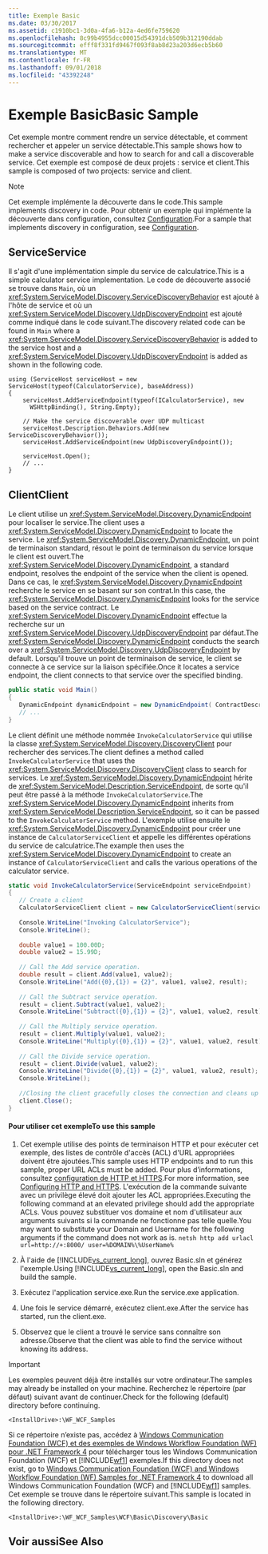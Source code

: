 ```yaml
---
title: Exemple Basic
ms.date: 03/30/2017
ms.assetid: c1910bc1-3d0a-4fa6-b12a-4ed6fe759620
ms.openlocfilehash: 8c99b4955dcc00015d54391dcb509b312190ddab
ms.sourcegitcommit: efff8f331fd9467f093f8ab8d23a203d6ecb5b60
ms.translationtype: MT
ms.contentlocale: fr-FR
ms.lasthandoff: 09/01/2018
ms.locfileid: "43392248"
---
```

# <a name="basic-sample"></a><span data-ttu-id="dcd11-102">Exemple Basic</span><span class="sxs-lookup"><span data-stu-id="dcd11-102">Basic Sample</span></span>
<span data-ttu-id="dcd11-103">Cet exemple montre comment rendre un service détectable, et comment rechercher et appeler un service détectable.</span><span class="sxs-lookup"><span data-stu-id="dcd11-103">This sample shows how to make a service discoverable and how to search for and call a discoverable service.</span></span> <span data-ttu-id="dcd11-104">Cet exemple est composé de deux projets : service et client.</span><span class="sxs-lookup"><span data-stu-id="dcd11-104">This sample is composed of two projects: service and client.</span></span>  
  
> [!NOTE]
>  <span data-ttu-id="dcd11-105">Cet exemple implémente la découverte dans le code.</span><span class="sxs-lookup"><span data-stu-id="dcd11-105">This sample implements discovery in code.</span></span>  <span data-ttu-id="dcd11-106">Pour obtenir un exemple qui implémente la découverte dans configuration, consultez [Configuration](../../../../docs/framework/wcf/samples/configuration-sample.md).</span><span class="sxs-lookup"><span data-stu-id="dcd11-106">For a sample that implements discovery in configuration, see [Configuration](../../../../docs/framework/wcf/samples/configuration-sample.md).</span></span>  
  
## <a name="service"></a><span data-ttu-id="dcd11-107">Service</span><span class="sxs-lookup"><span data-stu-id="dcd11-107">Service</span></span>  
 <span data-ttu-id="dcd11-108">Il s'agit d'une implémentation simple du service de calculatrice.</span><span class="sxs-lookup"><span data-stu-id="dcd11-108">This is a simple calculator service implementation.</span></span> <span data-ttu-id="dcd11-109">Le code de découverte associé se trouve dans `Main`, où un <xref:System.ServiceModel.Discovery.ServiceDiscoveryBehavior> est ajouté à l'hôte de service et où un <xref:System.ServiceModel.Discovery.UdpDiscoveryEndpoint> est ajouté comme indiqué dans le code suivant.</span><span class="sxs-lookup"><span data-stu-id="dcd11-109">The discovery related code can be found in `Main` where a <xref:System.ServiceModel.Discovery.ServiceDiscoveryBehavior> is added to the service host and a <xref:System.ServiceModel.Discovery.UdpDiscoveryEndpoint> is added as shown in the following code.</span></span>  
  
```  
using (ServiceHost serviceHost = new ServiceHost(typeof(CalculatorService), baseAddress))  
{  
    serviceHost.AddServiceEndpoint(typeof(ICalculatorService), new   
      WSHttpBinding(), String.Empty);  
  
    // Make the service discoverable over UDP multicast  
    serviceHost.Description.Behaviors.Add(new ServiceDiscoveryBehavior());                  
    serviceHost.AddServiceEndpoint(new UdpDiscoveryEndpoint());  
  
    serviceHost.Open();  
    // ...  
}  
```  
  
## <a name="client"></a><span data-ttu-id="dcd11-110">Client</span><span class="sxs-lookup"><span data-stu-id="dcd11-110">Client</span></span>  
 <span data-ttu-id="dcd11-111">Le client utilise un <xref:System.ServiceModel.Discovery.DynamicEndpoint> pour localiser le service.</span><span class="sxs-lookup"><span data-stu-id="dcd11-111">The client uses a <xref:System.ServiceModel.Discovery.DynamicEndpoint> to locate the service.</span></span> <span data-ttu-id="dcd11-112">Le <xref:System.ServiceModel.Discovery.DynamicEndpoint>, un point de terminaison standard, résout le point de terminaison du service lorsque le client est ouvert.</span><span class="sxs-lookup"><span data-stu-id="dcd11-112">The <xref:System.ServiceModel.Discovery.DynamicEndpoint>, a standard endpoint, resolves the endpoint of the service when the client is opened.</span></span> <span data-ttu-id="dcd11-113">Dans ce cas, le <xref:System.ServiceModel.Discovery.DynamicEndpoint> recherche le service en se basant sur son contrat.</span><span class="sxs-lookup"><span data-stu-id="dcd11-113">In this case, the <xref:System.ServiceModel.Discovery.DynamicEndpoint> looks for the service based on the service contract.</span></span> <span data-ttu-id="dcd11-114">Le <xref:System.ServiceModel.Discovery.DynamicEndpoint> effectue la recherche sur un <xref:System.ServiceModel.Discovery.UdpDiscoveryEndpoint> par défaut.</span><span class="sxs-lookup"><span data-stu-id="dcd11-114">The <xref:System.ServiceModel.Discovery.DynamicEndpoint> conducts the search over a <xref:System.ServiceModel.Discovery.UdpDiscoveryEndpoint> by default.</span></span> <span data-ttu-id="dcd11-115">Lorsqu'il trouve un point de terminaison de service, le client se connecte à ce service sur la liaison spécifiée.</span><span class="sxs-lookup"><span data-stu-id="dcd11-115">Once it locates a service endpoint, the client connects to that service over the specified binding.</span></span>  
  
```csharp  
public static void Main()  
{  
   DynamicEndpoint dynamicEndpoint = new DynamicEndpoint( ContractDescription.GetContract(typeof(ICalculatorService)), new WSHttpBinding());  
   // ...  
}              
```  
  
 <span data-ttu-id="dcd11-116">Le client définit une méthode nommée `InvokeCalculatorService` qui utilise la classe <xref:System.ServiceModel.Discovery.DiscoveryClient> pour rechercher des services.</span><span class="sxs-lookup"><span data-stu-id="dcd11-116">The client defines a method called `InvokeCalculatorService` that uses the <xref:System.ServiceModel.Discovery.DiscoveryClient> class to search for services.</span></span> <span data-ttu-id="dcd11-117">Le <xref:System.ServiceModel.Discovery.DynamicEndpoint> hérite de <xref:System.ServiceModel.Description.ServiceEndpoint>, de sorte qu'il peut être passé à la méthode `InvokeCalculatorService`.</span><span class="sxs-lookup"><span data-stu-id="dcd11-117">The <xref:System.ServiceModel.Discovery.DynamicEndpoint> inherits from <xref:System.ServiceModel.Description.ServiceEndpoint>, so it can be passed to the `InvokeCalculatorService` method.</span></span> <span data-ttu-id="dcd11-118">L'exemple utilise ensuite le <xref:System.ServiceModel.Discovery.DynamicEndpoint> pour créer une instance de `CalculatorServiceClient` et appelle les différentes opérations du service de calculatrice.</span><span class="sxs-lookup"><span data-stu-id="dcd11-118">The example then uses the <xref:System.ServiceModel.Discovery.DynamicEndpoint> to create an instance of `CalculatorServiceClient` and calls the various operations of the calculator service.</span></span>  
  
```csharp  
static void InvokeCalculatorService(ServiceEndpoint serviceEndpoint)  
{  
   // Create a client  
   CalculatorServiceClient client = new CalculatorServiceClient(serviceEndpoint);  
  
   Console.WriteLine("Invoking CalculatorService");  
   Console.WriteLine();  
  
   double value1 = 100.00D;  
   double value2 = 15.99D;  
  
   // Call the Add service operation.  
   double result = client.Add(value1, value2);  
   Console.WriteLine("Add({0},{1}) = {2}", value1, value2, result);  
  
   // Call the Subtract service operation.  
   result = client.Subtract(value1, value2);  
   Console.WriteLine("Subtract({0},{1}) = {2}", value1, value2, result);  
  
   // Call the Multiply service operation.  
   result = client.Multiply(value1, value2);  
   Console.WriteLine("Multiply({0},{1}) = {2}", value1, value2, result);  
  
   // Call the Divide service operation.  
   result = client.Divide(value1, value2);  
   Console.WriteLine("Divide({0},{1}) = {2}", value1, value2, result);  
   Console.WriteLine();  
  
   //Closing the client gracefully closes the connection and cleans up resources  
   client.Close();  
}  
```  
  
#### <a name="to-use-this-sample"></a><span data-ttu-id="dcd11-119">Pour utiliser cet exemple</span><span class="sxs-lookup"><span data-stu-id="dcd11-119">To use this sample</span></span>  
  
1.  <span data-ttu-id="dcd11-120">Cet exemple utilise des points de terminaison HTTP et pour exécuter cet exemple, des listes de contrôle d'accès (ACL) d'URL appropriées doivent être ajoutées.</span><span class="sxs-lookup"><span data-stu-id="dcd11-120">This sample uses HTTP endpoints and to run this sample, proper URL ACLs must be added.</span></span> <span data-ttu-id="dcd11-121">Pour plus d’informations, consultez [configuration de HTTP et HTTPS](https://go.microsoft.com/fwlink/?LinkId=70353).</span><span class="sxs-lookup"><span data-stu-id="dcd11-121">For more information, see [Configuring HTTP and HTTPS](https://go.microsoft.com/fwlink/?LinkId=70353).</span></span> <span data-ttu-id="dcd11-122">L'exécution de la commande suivante avec un privilège élevé doit ajouter les ACL appropriées.</span><span class="sxs-lookup"><span data-stu-id="dcd11-122">Executing the following command at an elevated privilege should add the appropriate ACLs.</span></span> <span data-ttu-id="dcd11-123">Vous pouvez substituer vos domaine et nom d'utilisateur aux arguments suivants si la commande ne fonctionne pas telle quelle.</span><span class="sxs-lookup"><span data-stu-id="dcd11-123">You may want to substitute your Domain and Username for the following arguments if the command does not work as is.</span></span> `netsh http add urlacl url=http://+:8000/ user=%DOMAIN%\%UserName%`  
  
2.  <span data-ttu-id="dcd11-124">À l'aide de [!INCLUDE[vs_current_long](../../../../includes/vs-current-long-md.md)], ouvrez Basic.sln et générez l'exemple.</span><span class="sxs-lookup"><span data-stu-id="dcd11-124">Using [!INCLUDE[vs_current_long](../../../../includes/vs-current-long-md.md)], open the Basic.sln and build the sample.</span></span>  
  
3.  <span data-ttu-id="dcd11-125">Exécutez l'application service.exe.</span><span class="sxs-lookup"><span data-stu-id="dcd11-125">Run the service.exe application.</span></span>  
  
4.  <span data-ttu-id="dcd11-126">Une fois le service démarré, exécutez client.exe.</span><span class="sxs-lookup"><span data-stu-id="dcd11-126">After the service has started, run the client.exe.</span></span>  
  
5.  <span data-ttu-id="dcd11-127">Observez que le client a trouvé le service sans connaître son adresse.</span><span class="sxs-lookup"><span data-stu-id="dcd11-127">Observe that the client was able to find the service without knowing its address.</span></span>  
  
> [!IMPORTANT]
>  <span data-ttu-id="dcd11-128">Les exemples peuvent déjà être installés sur votre ordinateur.</span><span class="sxs-lookup"><span data-stu-id="dcd11-128">The samples may already be installed on your machine.</span></span> <span data-ttu-id="dcd11-129">Recherchez le répertoire (par défaut) suivant avant de continuer.</span><span class="sxs-lookup"><span data-stu-id="dcd11-129">Check for the following (default) directory before continuing.</span></span>  
>   
>  `<InstallDrive>:\WF_WCF_Samples`  
>   
>  <span data-ttu-id="dcd11-130">Si ce répertoire n’existe pas, accédez à [Windows Communication Foundation (WCF) et des exemples de Windows Workflow Foundation (WF) pour .NET Framework 4](https://go.microsoft.com/fwlink/?LinkId=150780) pour télécharger tous les Windows Communication Foundation (WCF) et [!INCLUDE[wf1](../../../../includes/wf1-md.md)] exemples.</span><span class="sxs-lookup"><span data-stu-id="dcd11-130">If this directory does not exist, go to [Windows Communication Foundation (WCF) and Windows Workflow Foundation (WF) Samples for .NET Framework 4](https://go.microsoft.com/fwlink/?LinkId=150780) to download all Windows Communication Foundation (WCF) and [!INCLUDE[wf1](../../../../includes/wf1-md.md)] samples.</span></span> <span data-ttu-id="dcd11-131">Cet exemple se trouve dans le répertoire suivant.</span><span class="sxs-lookup"><span data-stu-id="dcd11-131">This sample is located in the following directory.</span></span>  
>   
>  `<InstallDrive>:\WF_WCF_Samples\WCF\Basic\Discovery\Basic`  
  
## <a name="see-also"></a><span data-ttu-id="dcd11-132">Voir aussi</span><span class="sxs-lookup"><span data-stu-id="dcd11-132">See Also</span></span>
